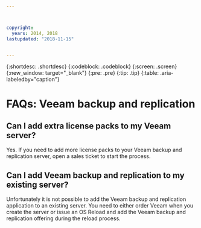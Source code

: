 ```yaml
---



copyright:
  years: 2014, 2018
lastupdated: "2018-11-15"


---
```


{:shortdesc: .shortdesc}
{:codeblock: .codeblock}
{:screen: .screen}
{:new_window: target="_blank"}
{:pre: .pre}
{:tip: .tip}
{:table: .aria-labeledby="caption"}

# FAQs: Veeam backup and replication

## Can I add extra license packs to my Veeam server?

Yes. If you need to add more license packs to your Veeam backup and replication server, open a sales ticket to start the process.

## Can I add Veeam backup and replication to my existing server?

Unfortunately it is not possible to add the Veeam backup and replication application to an existing server. You need to either order Veeam when you create the server or issue an OS Reload and add the Veeam backup and replication offering during the reload process.
